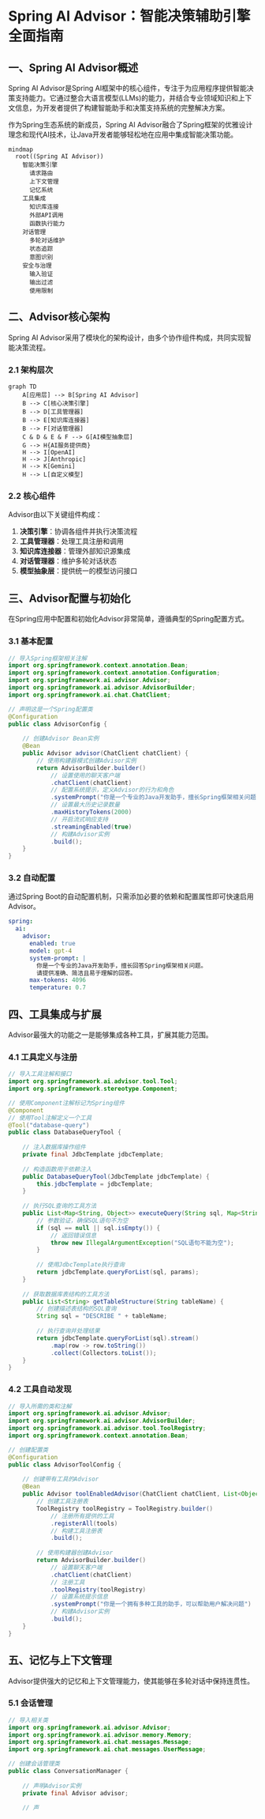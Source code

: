 # Spring AI Advisor：智能决策辅助引擎全面指南

## 一、Spring AI Advisor概述

Spring AI Advisor是Spring AI框架中的核心组件，专注于为应用程序提供智能决策支持能力。它通过整合大语言模型(LLMs)的能力，并结合专业领域知识和上下文信息，为开发者提供了构建智能助手和决策支持系统的完整解决方案。

作为Spring生态系统的新成员，Spring AI Advisor融合了Spring框架的优雅设计理念和现代AI技术，让Java开发者能够轻松地在应用中集成智能决策功能。

```mermaid
mindmap
  root((Spring AI Advisor))
    智能决策引擎
      请求路由
      上下文管理
      记忆系统
    工具集成
      知识库连接
      外部API调用
      函数执行能力
    对话管理
      多轮对话维护
      状态追踪
      意图识别
    安全与治理
      输入验证
      输出过滤
      使用限制
```

## 二、Advisor核心架构

Spring AI Advisor采用了模块化的架构设计，由多个协作组件构成，共同实现智能决策流程。

### 2.1 架构层次

```mermaid
graph TD
    A[应用层] --> B[Spring AI Advisor]
    B --> C[核心决策引擎]
    B --> D[工具管理器]
    B --> E[知识库连接器]
    B --> F[对话管理器]
    C & D & E & F --> G[AI模型抽象层]
    G --> H{AI服务提供商}
    H --> I[OpenAI]
    H --> J[Anthropic]
    H --> K[Gemini]
    H --> L[自定义模型]
```

### 2.2 核心组件

Advisor由以下关键组件构成：

1. **决策引擎**：协调各组件并执行决策流程
2. **工具管理器**：处理工具注册和调用
3. **知识库连接器**：管理外部知识源集成
4. **对话管理器**：维护多轮对话状态
5. **模型抽象层**：提供统一的模型访问接口

## 三、Advisor配置与初始化

在Spring应用中配置和初始化Advisor非常简单，遵循典型的Spring配置方式。

### 3.1 基本配置

```java
// 导入Spring框架相关注解
import org.springframework.context.annotation.Bean;
import org.springframework.context.annotation.Configuration;
import org.springframework.ai.advisor.Advisor;
import org.springframework.ai.advisor.AdvisorBuilder;
import org.springframework.ai.chat.ChatClient;

// 声明这是一个Spring配置类
@Configuration
public class AdvisorConfig {
    
    // 创建Advisor Bean实例
    @Bean
    public Advisor advisor(ChatClient chatClient) {
        // 使用构建器模式创建Advisor实例
        return AdvisorBuilder.builder()
            // 设置使用的聊天客户端
            .chatClient(chatClient)
            // 配置系统提示，定义Advisor的行为和角色
            .systemPrompt("你是一个专业的Java开发助手，擅长Spring框架相关问题")
            // 设置最大历史记录数量
            .maxHistoryTokens(2000)
            // 开启流式响应支持
            .streamingEnabled(true)
            // 构建Advisor实例
            .build();
    }
}
```

### 3.2 自动配置

通过Spring Boot的自动配置机制，只需添加必要的依赖和配置属性即可快速启用Advisor。

```yaml
spring:
  ai:
    advisor:
      enabled: true
      model: gpt-4
      system-prompt: |
        你是一个专业的Java开发助手，擅长回答Spring框架相关问题。
        请提供准确、简洁且易于理解的回答。
      max-tokens: 4096
      temperature: 0.7
```

## 四、工具集成与扩展

Advisor最强大的功能之一是能够集成各种工具，扩展其能力范围。

### 4.1 工具定义与注册

```java
// 导入工具注解和接口
import org.springframework.ai.advisor.tool.Tool;
import org.springframework.stereotype.Component;

// 使用Component注解标记为Spring组件
@Component
// 使用Tool注解定义一个工具
@Tool("database-query")
public class DatabaseQueryTool {
    
    // 注入数据库操作组件
    private final JdbcTemplate jdbcTemplate;
    
    // 构造函数用于依赖注入
    public DatabaseQueryTool(JdbcTemplate jdbcTemplate) {
        this.jdbcTemplate = jdbcTemplate;
    }
    
    // 执行SQL查询的工具方法
    public List<Map<String, Object>> executeQuery(String sql, Map<String, Object> params) {
        // 参数验证，确保SQL语句不为空
        if (sql == null || sql.isEmpty()) {
            // 返回错误信息
            throw new IllegalArgumentException("SQL语句不能为空");
        }
        
        // 使用JdbcTemplate执行查询
        return jdbcTemplate.queryForList(sql, params);
    }
    
    // 获取数据库表结构的工具方法
    public List<String> getTableStructure(String tableName) {
        // 创建描述表结构的SQL查询
        String sql = "DESCRIBE " + tableName;
        
        // 执行查询并处理结果
        return jdbcTemplate.queryForList(sql).stream()
            .map(row -> row.toString())
            .collect(Collectors.toList());
    }
}
```

### 4.2 工具自动发现

```java
// 导入所需的类和注解
import org.springframework.ai.advisor.Advisor;
import org.springframework.ai.advisor.AdvisorBuilder;
import org.springframework.ai.advisor.tool.ToolRegistry;
import org.springframework.context.annotation.Bean;

// 创建配置类
@Configuration
public class AdvisorToolConfig {
    
    // 创建带有工具的Advisor
    @Bean
    public Advisor toolEnabledAdvisor(ChatClient chatClient, List<Object> tools) {
        // 创建工具注册表
        ToolRegistry toolRegistry = ToolRegistry.builder()
            // 注册所有提供的工具
            .registerAll(tools)
            // 构建工具注册表
            .build();
        
        // 使用构建器创建Advisor
        return AdvisorBuilder.builder()
            // 设置聊天客户端
            .chatClient(chatClient)
            // 注册工具
            .toolRegistry(toolRegistry)
            // 设置系统提示信息
            .systemPrompt("你是一个拥有多种工具的助手，可以帮助用户解决问题")
            // 构建Advisor实例
            .build();
    }
}
```

## 五、记忆与上下文管理

Advisor提供强大的记忆和上下文管理能力，使其能够在多轮对话中保持连贯性。

### 5.1 会话管理

```java
// 导入相关类
import org.springframework.ai.advisor.Advisor;
import org.springframework.ai.advisor.memory.Memory;
import org.springframework.ai.chat.messages.Message;
import org.springframework.ai.chat.messages.UserMessage;

// 创建会话管理类
public class ConversationManager {
    
    // 声明Advisor实例
    private final Advisor advisor;
    
    // 声